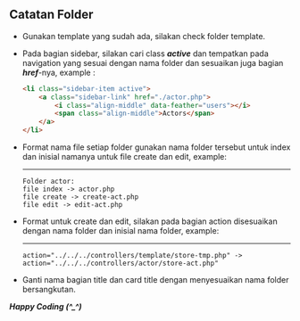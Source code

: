 ## Catatan Folder
  - Gunakan template yang sudah ada, silakan check folder template.
  - Pada bagian sidebar, silakan cari class ***active*** dan tempatkan pada navigation yang sesuai dengan nama folder dan sesuaikan juga bagian ***href***-nya, example : 
    ```html
    <li class="sidebar-item active">
        <a class="sidebar-link" href="./actor.php">
            <i class="align-middle" data-feather="users"></i> 
            <span class="align-middle">Actors</span>
        </a>
    </li>
    ```
  - Format nama file setiap folder gunakan nama folder tersebut untuk index dan inisial namanya untuk file create dan edit, example: 

    ---
        Folder actor: 
        file index -> actor.php
        file create -> create-act.php
        file edit -> edit-act.php

  - Format untuk create dan edit, silakan pada bagian action disesuaikan dengan nama folder dan inisial nama folder, example: 
    
    ---
        action="../../../controllers/template/store-tmp.php" -> action="../../../controllers/actor/store-act.php" 

  - Ganti nama bagian title dan card title dengan menyesuaikan nama folder bersangkutan.

***Happy Coding (^_^)***
